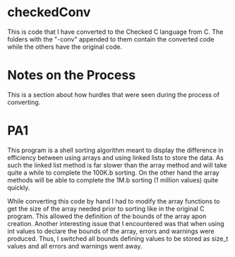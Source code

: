 # checkedConv
This is code that I have converted to the Checked C language from C. The folders with the "-conv" appended to them contain the converted code while the others have the original code. 

# Notes on the Process
This is a section about how hurdles that were seen during the process of converting.

# PA1
This program is a shell sorting algorithm meant to display the difference in efficiency between using arrays and using linked lists to store the data. As such the linked list method is far slower than the array method and will take quite a while to complete the 100K.b sorting. On the other hand the array methods will be able to complete the 1M.b sorting (1 million values) quite quickly.

While converting this code by hand I had to modify the array functions to get the size of the array needed prior to sorting like in the original C program. This allowed the definition of the bounds of the array apon creation. Another interesting issue that I encountered was that when using int values to declare the bounds of the array, errors and warnings were produced. Thus, I switched all bounds defining values to be stored as size_t values and all errors and warnings went away.
